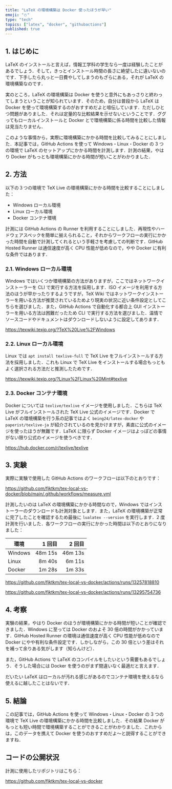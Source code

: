 ```yaml
---
title: "LaTeX の環境構築は Docker 使ったほうが早い"
emoji: "⛄"
type: "tech"
topics: ["latex", "docker", "githubactions"]
published: true
---
```


## 1. はじめに

LaTeX のインストールと言えば，情報工学科の学生なら一度は経験したことがあるでしょう．そして，きっとインストール時間の長さに絶望したに違いないのです．下手したら丸っと一日費やしてしまうのもざらにある，それが LaTeX の環境構築なのです．

実のところ，LaTeX の環境構築は Docker を使うと意外にもあっさりと終わってしまうということが知られています．そのため，自分は普段から LaTeX は Docker を使って環境構築するのがおすすめだよと喧伝しています．ただしひとつ問題がありました．それは定量的な比較結果を示せないということです．ググってもローカルインストールと Docker とで環境構築に係る時間を比較した情報は見当たりません．

このような事情から，実際に環境構築にかかる時間を比較してみることにしました．本記事では，GitHub Actions を使って Windows・Linux・Docker の 3 つの環境で LaTeX のセットアップにかかる時間を計測します．計測の結果，やはり Docker がもっとも環境構築にかかる時間が短いことがわかりました．

## 2. 方法

以下の３つの環境で TeX Live の環境構築にかかる時間を比較することにしました：

- Windows ローカル環境
- Linux ローカル環境
- Docker コンテナ環境

計測には GitHub Actions の Runner を利用することにしました．再現性やハードウェアスペックを簡単に揃えられること，それからワークフローの実行にかかった時間を自動で計測してくれるという手軽さを考慮しての判断です．GitHub Hosted Runner は通信速度が高く CPU 性能が低めなので，やや Docker に有利な条件ではあります．

### 2.1. Windows ローカル環境

Windows ではいくつか環境構築の方法がありますが，ここではネットワークインストーラーを CLI で実行する方法を採用します．ISO イメージを利用する方法のほうが早かったりするようですが，TeX Wiki ではネットワークインストーラーを用いる方法が推奨されているためより現実の状況に近い条件設定としてこちらを選びました．また，GitHub Actions で自動化する都合上 GUI インストーラーを用いる方法は困難だったため CLI で実行する方法を選びました．温情でソースコードやドキュメントはダウンロードしないように設定してあります．

https://texwiki.texjp.org/?TeX%20Live%2FWindows

### 2.2. Linux ローカル環境

Linux では `apt install texlive-full` で TeX Live をフルインストールする方法を採用しました．これも Linux で TeX Live をインストールする場合もっともよく選択される方法だと推測したためです．

https://texwiki.texjp.org/?Linux%2FLinux%20Mint#texlive

### 2.3. Docker コンテナ環境

Docker については `texlive/texlive` イメージを使用しました．こちらは TeX Live がフルインストールされた TeX Live 公式のイメージです．Docker で LaTeX の環境構築を行う系の記事ではよく `being24/latex-docker` や `paperist/texlive-ja` が紹介されているのを見かけますが，素直に公式のイメージを使ったほうが無難です．LaTeX に限らず Docker イメージはよっぽどの事情がない限り公式のイメージを使うべきです．

https://hub.docker.com/r/texlive/texlive

## 3. 実験

実際に実験で使用した GitHub Actions のワークフローは以下のとおりです：

https://github.com/fjktkm/tex-local-vs-docker/blob/main/.github/workflows/measure.yml

計測したいのは LaTeX の環境構築にかかる時間なので，Windows ではインストーラーのダウンロードも計測対象とします．また，LaTeX の環境構築が正常に完了したことを確認するため最後に `lualatex --version` を実行します．2 度計測を行いました．各ワークフローの実行にかかった時間は以下のとおりになりました：

| 環境    |  1 回目 |  2 回目 |
| ------- | ------: | ------: |
| Windows | 48m 15s | 46m 13s |
| Linux   |  8m 40s |  6m 11s |
| Docker  |  1m 28s |  1m 33s |

https://github.com/fjktkm/tex-local-vs-docker/actions/runs/13257818810

https://github.com/fjktkm/tex-local-vs-docker/actions/runs/13295754736

## 4. 考察

実験の結果，やはり Docker のほうが環境構築にかかる時間が短いことが確認できました．Windows に至っては Docker のおよそ 30 倍の時間がかかっています．GitHub Hosted Runner の環境は通信速度が高く CPU 性能が低めなので Docker にやや有利な条件設定です．しかしながら，この 30 倍という差はそれを補って余りある気がします（知らんけど）．

また，GitHub Actions で LaTeX のコンパイルをしたいという需要もあるでしょう．そうした場合には Docker を使うのがまず間違いなく最適だと言えます．

だいたい LaTeX はローカルが汚れる感じがあるのでコンテナ環境を使えるなら使えるに越したことはないです．

## 5. 結論

この記事では，GitHub Actions を使って Windows・Linux・Docker の 3 つの環境で TeX Live の環境構築にかかる時間を比較しました．その結果 Docker がもっとも短い時間で環境構築することができることがわかりました．これからは，このデータを携えて Docker を使うのおすすめだよ～と説得することができますね．

## コードの公開状況

計測に使用したリポジトリはこちら：

https://github.com/fjktkm/tex-local-vs-docker
